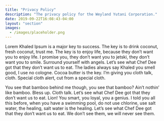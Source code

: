 ```yaml
---
title: "Privacy Policy"
description: "The privacy policy for the Weyland Yutani Corporation."
date: 2019-09-22T16:08:43-04:00
layout: "section"
images:
  - /images/placeholder.png
---
```


Lorem Khaled Ipsum is a major key to success. The key is to drink coconut, fresh coconut, trust me. The key is to enjoy life, because they don’t want you to enjoy life. I promise you, they don’t want you to jetski, they don’t want you to smile. Surround yourself with angels. Let’s see what Chef Dee got that they don’t want us to eat. The ladies always say Khaled you smell good, I use no cologne. Cocoa butter is the key. I’m giving you cloth talk, cloth. Special cloth alert, cut from a special cloth.

You see that bamboo behind me though, you see that bamboo? Ain’t nothin’ like bamboo. Bless up. Cloth talk. Let’s see what Chef Dee got that they don’t want us to eat. Lion! You smart, you loyal, you a genius. I told you all this before, when you have a swimming pool, do not use chlorine, use salt water, the healing, salt water is the healing. Let’s see what Chef Dee got that they don’t want us to eat. We don’t see them, we will never see them.
